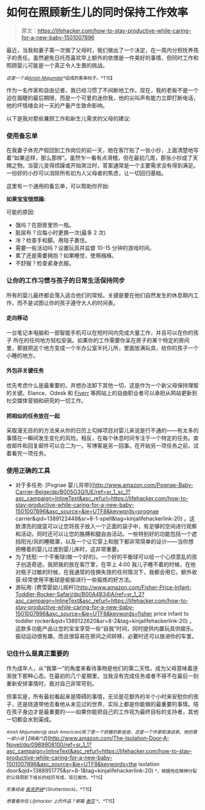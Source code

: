 # 如何在照顾新生儿的同时保持工作效率

> 原文：<https://lifehacker.com/how-to-stay-productive-while-caring-for-a-new-baby-1501007896>

最近，当我和妻子第一次做了父母时，我们做出了一个决定，在一周内分担抚养孩子的责任。虽然避免日托而喜欢早上额外的依偎是一件美好的事情，但同时工作和照顾婴儿可能是一个真正令人生畏的挑战。



<small>*这是一个由*</small>[<small>*Anish Majumdar*</small>](http://dashamerican.com/)<small>*组成的客串帖子。*T15】</small>

作为一名作家和自由记者，我已经习惯了不间断地工作。现在，我的老板不是一个迫在眉睫的最后期限，而是一个可爱的迷你我，他的尖叫声有能力立即打断电话，他的坏情绪会对一天的产量产生致命影响。

以下是我对那些兼顾工作和新生儿需求的父母的建议:

### 使用备忘单

在我妻子休完产假回到工作岗位的前一天，她在客厅贴了一张小抄，上面清楚地写着“如果这样，那么那样”。虽然乍一看有点滑稽，但在最初几周，那张小抄成了天赐之物。当婴儿变得烦躁或开始哭泣时，答案通常是一个主要需求没有得到满足。一份好的小抄可以消除所有初为人父母者的焦虑，让一切回归基础。

这里有一个通用的备忘单，可以帮助你开始:

**如果宝宝很烦躁:**

可能的原因:

*   饿吗？在厨房里热一瓶。
*   脏尿布？应每小时更换一次(最多 2 次)
*   冷？检查手和脚。用毯子裹住。
*   需要一些活动吗？设置玩具并监督 10-15 分钟的游戏时间。
*   累了还是需要拥抱？如果睡觉，使用襁褓。
*   不舒服？检查紧身衣服。

### 让你的工作习惯与孩子的日常生活保持同步

所有的婴儿最终都会落入适合他们的常规。关键是要在他们自然发生的休息期内工作，而不是试图让你的孩子遵守大人的时间表。

#### 走向移动

一台笔记本电脑和一部智能手机可以在短时间内完成大量工作，并且可以在你的孩子 所在的任何地方轻松安装。如果你的工作需要你呆在房子的某个特定的房间里，那就把这个地方变成一个半办公室半托儿所，里面放满玩具，给你的孩子一个小睡的地方。

#### 外包非关键任务

优先考虑什么是最重要的，并想办法卸下其他一切，这是作为一个新父母保持理智的关键。Elance、Odesk 和 [Fiverr](https://lifehacker.com/five-annoying-life-problems-you-can-solve-for-5-with-f-1260424144) 等网站上的自由职业者可以承担从网站更新到社交媒体营销和研究的一切工作。

#### 把相似的任务放在一起

采取漫无目的的方法来从你的日历上勾掉项目对婴儿来说是行不通的——有太多的事情在一瞬间发生变化的风险。相反，在每个休息时间专注于一个特定的任务。查收邮件和回复邮件可以合二为一。写博客是另一回事。在开始另一项任务之前，试着看完一项任务。

### 使用正确的工具

*   对于多任务: [Pognae 婴儿背带](http://www.amazon.com/Pognae-Baby-Carrier-Beige/dp/B005G3Q1UE/ref=sr_1_sc_1?asc_campaign=InlineText&asc_refurl=https://lifehacker.com/how-to-stay-productive-while-caring-for-a-new-baby-1501007896&asc_source=&ie=UTF8&keywords=prognae carrier&qid=1389122448&sr=8-1-spell&tag=kinjalifehackerlink-20) 。这款漂亮的提篮可以让您将孩子放入一个正面的袋子中，有足够的空间进行观察和活动，同时还可以让您的胳膊和腿自由活动。一些特别好的功能包括一个遮挡阳光/风的睡眠罩，以及一个让它穿上和脱下都非常简单的设计——当你想把睡着的婴儿过渡到婴儿床时，这非常重要。
*   为了抚慰:一个平衡球(做一个好的)。一个好的平衡球可以给一个心烦意乱的孩子创造奇迹。我把我的放在客厅里，在早上 4:00 我儿子睡不着的时候，在他对瓶子过敏的时候，在我通常的伎俩失效的任何情况下，我都会用它。额外收获:经常使用平衡球是偷偷进行一些锻炼的好方法。
*   游玩用: [费雪婴幼儿摇杆](http://www.amazon.com/Fisher-Price-Infant-Toddler-Rocker-Safari/dp/B00A4B34IA/ref=sr_1_2?asc_campaign=InlineText&asc_refurl=https://lifehacker.com/how-to-stay-productive-while-caring-for-a-new-baby-1501007896&asc_source=&ie=UTF8&keywords=fisher price infant to toddler rocker&qid=1389122620&sr=8-2&tag=kinjalifehackerlink-20) 。这款多功能产品让您的宝宝享受一些“自我”时间，同时提供内置玩具供娱乐。振动运动很有趣，而且很容易在房间之间转移，必要时还可以放进你的车里。

### 记住什么是真正重要的

作为成年人，从“我第一”的角度来看待事物是他们的第二天性。成为父母意味着逐渐放下那种心态。在最初的几个星期里，当我没有完成任务或者不得不在最后一刻重新安排事情时，我对自己非常苛刻。

但事实是，所有最初看起来是障碍的事情，无论是花额外的半个小时来安慰你的孩子，还是绕道带他去看他从未见过的世界，实际上都是你能做的最重要的事情。陪在孩子身边才是最重要的——如果你能把自己的工作视为最终目标的支持者，其他一切都会水到渠成。

<small>*Anish Majumdar(@ dash American)除了是一个骄傲的新爸爸，还是一个作家和演说家。他的第一部小说*</small> [<small>*【隔离门】*</small>](http://www.amazon.com/The-Isolation-Door-A-Novel/dp/0989908100/ref=sr_1_1?asc_campaign=InlineText&asc_refurl=https://lifehacker.com/how-to-stay-productive-while-caring-for-a-new-baby-1501007896&asc_source=&ie=UTF8&keywords=the isolation door&qid=1388951775&sr=8-1&tag=kinjalifehackerlink-20) <small>*，根据他在精神分裂的父母阴影下成长的经历写成，现已面世。*T15】</small>

<small>*形象经由*</small> [<small>*奥克萨纳*</small>](http://www.shutterstock.com/gallery-830908p1.html)<small>*(Shutterstock)。*T15】</small>

<small>*想看看你在 Lifehacker 上的作品？邮箱*</small> [<small>*泰莎*</small>](mailto:tessa@lifehacker.com) <small>*。*T15】</small>